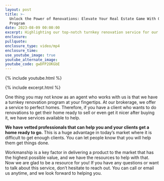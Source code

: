 ```yaml
---
layout: post
title: >-
  Unlock the Power of Renovations: Elevate Your Real Estate Game With Our
  Program
date: 2023-08-09 00:00:00
excerpt: Highlighting our top-notch turnkey renovation service for our team.
enclosure:
pullquote:
enclosure_type: video/mp4
enclosure_time:
use_youtube_image: true
youtube_alternate_image:
youtube_code: gwDFP2OKGbE
---
```

{% include youtube.html %}

{% include excerpt.html %}

One thing you may not know as an agent who works with us is that we have a turnkey renovation program at your fingertips. At our brokerage, we offer a service to perfect homes. Therefore, if you have a client who wants to do renovations to get their home ready to sell or even get it nicer after buying it, we have services available to help.&nbsp;

**We have vetted professionals that can help you and your clients get a home ready to go.** This is a huge advantage in today’s market where it is difficult to get enough clients. You can let people know that you will help them get things done.&nbsp;

Workmanship is a key factor in delivering a product to the market that has the highest possible value, and we have the resources to help with that. Now we are glad to be a resource for you! If you have any questions or want to talk about this service, don’t hesitate to reach out. You can call or email us anytime, and we look forward to helping you.&nbsp;